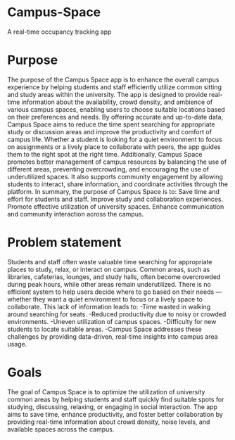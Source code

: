 # Campus-Space
A real-time occupancy tracking app  

# Purpose
The purpose of the Campus Space app is to enhance the overall campus experience by helping students and staff efficiently utilize common sitting and study areas within the university. The app is designed to provide real-time information about the availability, crowd density, and ambience of various campus spaces, enabling users to choose suitable locations based on their preferences and needs.
By offering accurate and up-to-date data, Campus Space aims to reduce the time spent searching for appropriate study or discussion areas and improve the productivity and comfort of campus life. Whether a student is looking for a quiet environment to focus on assignments or a lively place to collaborate with peers, the app guides them to the right spot at the right time.
Additionally, Campus Space promotes better management of campus resources by balancing the use of different areas, preventing overcrowding, and encouraging the use of underutilized spaces. It also supports community engagement by allowing students to interact, share information, and coordinate activities through the platform.
In summary, the purpose of Campus Space is to:
Save time and effort for students and staff.
Improve study and collaboration experiences.
Promote effective utilization of university spaces.
Enhance communication and community interaction across the campus.

# Problem statement
Students and staff often waste valuable time searching for appropriate places to study, relax, or interact on campus. Common areas, such as libraries, cafeterias, lounges, and study halls, often become overcrowded during peak hours, while other areas remain underutilized. There is no efficient system to help users decide where to go based on their needs — whether they want a quiet environment to focus or a lively space to collaborate.
This lack of information leads to:
-Time wasted in walking around searching for seats.
-Reduced productivity due to noisy or crowded environments.
-Uneven utilization of campus spaces.
-Difficulty for new students to locate suitable areas.
-Campus Space addresses these challenges by providing data-driven, real-time insights into campus area usage.

# Goals
The goal of Campus Space is to optimize the utilization of university common areas by helping students and staff quickly find suitable spots for studying, discussing, relaxing, or engaging in social interaction. The app aims to save time, enhance productivity, and foster better collaboration by providing real-time information about crowd density, noise levels, and available spaces across the campus.
